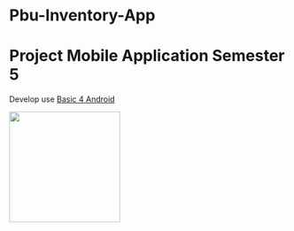 # Pbu-Inventory-App
<h1><b>Project Mobile Application Semester 5</b></h1>

Develop use <a href="https://www.b4x.com/" />Basic 4 Android </a>

<p>

<img src="https://raw.githubusercontent.com/nazrulwazir/Pbu-Inventory-App/master/Files/PROJECT1.bmp" width="200">
